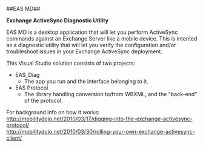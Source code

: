 ##EAS MD##

**Exchange ActiveSync Diagnostic Utility**

EAS MD is a desktop application that will let you perform ActiveSync commands against an Exchange Server like a mobile device. This is intented as a diagnostic utility that will let you verify the configuration and/or troubleshoot issues in your Exchange ActiveSync deployment.

This Visual Studio solution consists of two projects:  

- EAS_Diag 
	- The app you run and the interface belonging to it.
- EAS Protocol
	- The library handling conversion to/from WBXML, and the "back-end" of the protocol.

For background info on how it works: 
<http://mobilitydojo.net/2010/03/17/digging-into-the-exchange-activesync-protocol/>  
<http://mobilitydojo.net/2010/03/30/rolling-your-own-exchange-activesync-client/>

